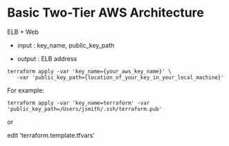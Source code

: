 # Basic Two-Tier AWS Architecture

ELB + Web

- input : key_name, public_key_path


- output : ELB address



```
terraform apply -var 'key_name={your_aws_key_name}' \
   -var 'public_key_path={location_of_your_key_in_your_local_machine}'
```

For example:

```
terraform apply -var 'key_name=terraform' -var 'public_key_path=/Users/jsmith/.ssh/terraform.pub'
```

or

edit 'terraform.template.tfvars'